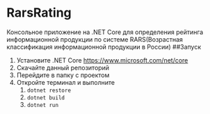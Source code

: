 # RarsRating
Консольное приложение на .NET Core для определения рейтинга информационной продукции по системе RARS(Возрастная классификация информационной продукции в России)
##Запуск
1. Установите .NET Core https://www.microsoft.com/net/core
2. Скачайте данный репозиторий
3. Перейдите в папку с проектом
4. Откройте терминал и выполните
   1. `dotnet restore`
   1. `dotnet build`
   1. `dotnet run`

